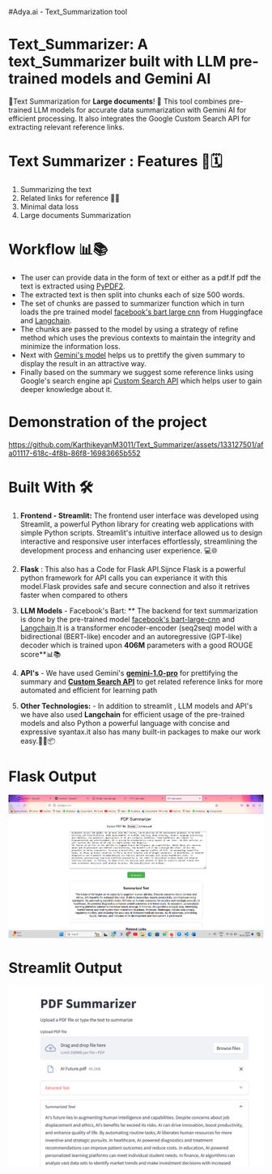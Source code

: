 #Adya.ai - Text_Summarization tool

# Text_Summarizer: A text_Summarizer built with LLM pre-trained models and Gemini AI
🔬Text Summarization for  **Large documents**! 💫
This tool combines pre-trained LLM models for accurate data summarization with Gemini AI for efficient processing. It also integrates the Google Custom Search API for extracting relevant reference links.

# Text Summarizer : Features 🤖🗓️

 1. Summarizing the text
 2. Related links for reference 💬🤖
 3. Minimal data loss
 4. Large documents Summarization

# Workflow 📊📚

  -  The user can provide data in the form of text or either as a pdf.If pdf the text is extracted using [PyPDF2](https://pypi.org/project/PyPDF2/).
  -  The extracted text is then split into chunks each of size 500 words.
  -  The set of chunks are passed to summarizer function which in turn loads the pre trained model [facebook's bart large cnn](https://huggingface.co/facebook/bart-large-cnn) from Huggingface and [Langchain](https://www.langchain.com/).
  -  The chunks are passed to the model by using a strategy of refine method which uses the previous contexts to maintain the integrity and minimize the information loss.
  -  Next with [Gemini's model](https://cloud.google.com/vertex-ai/generative-ai/docs/multimodal/overview#text-use-cases) helps us to prettify the given summary to display the result in an attractive way.
  -  Finally based on the summary we suggest some reference links using Google's search engine api [Custom Search API](https://developers.google.com/custom-search/v1/introduction) which helps user to gain deeper knowledge about it.

# Demonstration of the project

https://github.com/KarthikeyanM3011/Text_Summarizer/assets/133127501/afa01117-618c-4f8b-86f8-16983665b552


# Built With 🛠️

  1.  **Frontend - Streamlit:** The frontend user interface was developed using Streamlit, a powerful Python library for creating web applications with simple Python scripts. Streamlit's intuitive interface allowed us to design interactive and responsive user interfaces effortlessly, streamlining the development process and enhancing user experience. 💻🌐

  2.  **Flask** : This also has a Code for Flask API.Sijnce Flask is a powerful python framework for API calls you can experiance it with this model.Flask provides safe and secure connection and also it retrives faster when compared to others

  3.  **LLM Models** - Facebook's Bart: ** The backend for text summarization is done by the pre-trained model [facebook's bart-large-cnn](https://huggingface.co/facebook/bart-large-cnn) and [Langchain](https://www.langchain.com/).It is a transformer encoder-encoder (seq2seq) model with a bidirectional (BERT-like) encoder and an autoregressive (GPT-like) decoder which is trained upon **406M** parameters with a good ROUGE score**📊📚

  4.  **API's** - We have used Gemini's **[gemini-1.0-pro](https://cloud.google.com/vertex-ai/generative-ai/docs/multimodal/overview#text-use-cases)** for prettifying the summary and **[Custom Search API](https://developers.google.com/custom-search/v1/introduction)** to get related reference links for more automated and efficient for learning path

  5.  **Other Technologies:** - In addition to streamlit , LLM models and API's we have also used **Langchain** for efficient usage of the pre-trained models and also Python a powerful language with concise and expressive syantax.it also has many built-in packages to make our work easy.🐍🚀📦


# Flask Output

![cb1](Output/flask.png)

# Streamlit Output

![cb1](Output/streamlit.png)
